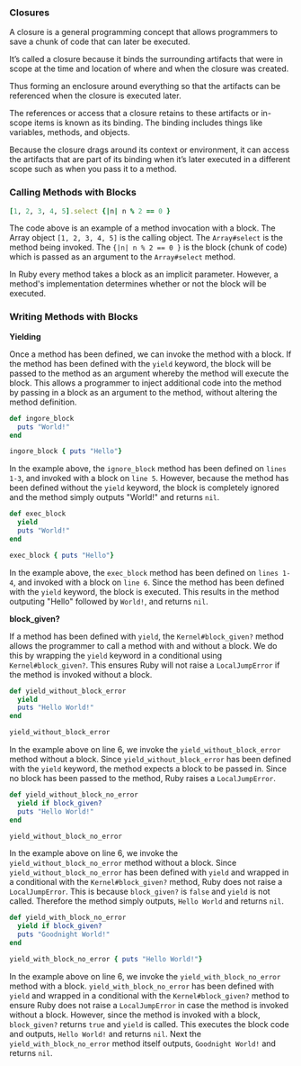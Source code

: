 
### Closures
A closure is a general programming concept that allows programmers to save a chunk of code that can later be executed.

It’s called a closure because it binds the surrounding artifacts that were in scope at the time and location of where and when the closure was created. 

Thus forming an enclosure around everything so that the artifacts can be referenced when the closure is executed later. 

The references or access that a closure retains to these artifacts or in-scope items is known as its binding. The binding includes things like variables, methods, and objects.

Because the closure drags around its context or environment, it can access the artifacts that are part of its binding when it’s later executed in a different scope such as when you pass it to a method.

### Calling Methods with Blocks

```ruby
[1, 2, 3, 4, 5].select {|n| n % 2 == 0 }

```

The code above is an example of a method invocation with a block. The Array object `[1, 2, 3, 4, 5]` is the calling object.  The `Array#select` is the method being invoked.  The `{|n| n % 2 == 0 }` is the block (chunk of code) which is passed as an argument to the `Array#select` method.

In Ruby every method takes a block as an implicit parameter.  However, a method's implementation determines whether or not the block will be executed.

### Writing Methods with Blocks

**Yielding**

Once a method has been defined, we can invoke the method with a block. If the method has been defined with the `yield` keyword, the block will be passed to the method as an argument whereby the method will execute the block. This allows a programmer to inject additional code into the method by passing in a block as an argument to the method, without altering the method definition.

```ruby
def ingore_block
  puts "World!"
end

ingore_block { puts "Hello"}
```

In the example above, the `ignore_block` method has been defined on `lines 1-3`, and invoked with a block on `line 5`. However, because the method has been defined without the `yield` keyword, the block is completely ignored and the method simply outputs "World!" and returns `nil`.

```ruby
def exec_block
  yield
  puts "World!"
end

exec_block { puts "Hello"}
```

In the example above, the `exec_block` method has been defined on `lines 1-4`, and invoked with a block on `line 6`.  Since the method has been defined with the `yield` keyword, the block is executed. This results in the method outputing "Hello" followed by `World!`, and returns `nil`.

**block_given?**

If a method has been defined with `yield`, the `Kernel#block_given?` method allows the programmer to call a method with and without a block.  We do this by wrapping the `yield` keyword in a conditional using `Kernel#block_given?`. This ensures Ruby will not raise a `LocalJumpError` if the method is invoked without a block. 


```ruby
def yield_without_block_error
  yield
  puts "Hello World!"
end

yield_without_block_error
```

In the example above on line 6, we invoke the `yield_without_block_error` method without a block. Since `yield_without_block_error` has been defined with the `yield` keyword, the method expects a block to be passed in.  Since no block has been passed to the method, Ruby raises a `LocalJumpError`.


```ruby
def yield_without_block_no_error
  yield if block_given?
  puts "Hello World!"
end

yield_without_block_no_error
```

In the example above on line 6, we invoke the `yield_without_block_no_error` method without a block. Since `yield_without_block_no_error` has been defined with `yield` and wrapped in a conditional with the `Kernel#block_given?` method, Ruby does not raise a `LocalJumpError`.  This is because `block_given?` is `false` and `yield` is not called.  Therefore the method simply outputs, `Hello World` and returns `nil`.

```ruby
def yield_with_block_no_error
  yield if block_given?
  puts "Goodnight World!"
end

yield_with_block_no_error { puts "Hello World!"}
```

In the example above on line 6, we invoke the `yield_with_block_no_error` method with a block. `yield_with_block_no_error` has been defined with `yield` and wrapped in a conditional with the `Kernel#block_given?` method to ensure Ruby does not raise a `LocalJumpError` in case the method is invoked without a block.  However, since the method is invoked with a block, `block_given?` returns `true` and `yield` is called. This executes the block code and outputs, `Hello World!` and returns `nil`.  Next the `yield_with_block_no_error` method itself outputs, `Goodnight World!` and returns `nil`.
